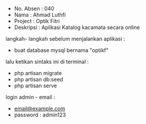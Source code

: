 -   No. Absen : 040
-   Nama : Ahmad Luthfi
-   Project : Optik Fitri
-   Deskripsi : Aplikasi Katalog kacamata secara online

langkah- langkah sebelum menjalankan aplikasi :

-   buat database mysql bernama "optikf"

lalu ketikan sintaks ini di terminal :

-   php artisan migrate
-   php artisan db:seed
-   php artisan serve

login admin - email :

-   email@example.com
-   password : admin123
